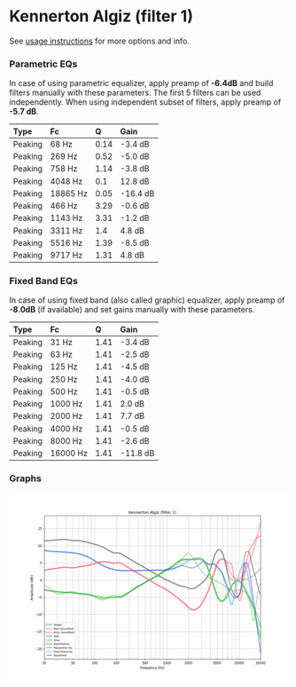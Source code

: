 # Kennerton Algiz (filter 1)
See [usage instructions](https://github.com/jaakkopasanen/AutoEq#usage) for more options and info.

### Parametric EQs
In case of using parametric equalizer, apply preamp of **-6.4dB** and build filters manually
with these parameters. The first 5 filters can be used independently.
When using independent subset of filters, apply preamp of **-5.7 dB**.

| Type    | Fc       |    Q | Gain     |
|:--------|:---------|:-----|:---------|
| Peaking | 68 Hz    | 0.14 | -3.4 dB  |
| Peaking | 269 Hz   | 0.52 | -5.0 dB  |
| Peaking | 758 Hz   | 1.14 | -3.8 dB  |
| Peaking | 4048 Hz  | 0.1  | 12.8 dB  |
| Peaking | 18865 Hz | 0.05 | -16.4 dB |
| Peaking | 466 Hz   | 3.29 | -0.6 dB  |
| Peaking | 1143 Hz  | 3.31 | -1.2 dB  |
| Peaking | 3311 Hz  | 1.4  | 4.8 dB   |
| Peaking | 5516 Hz  | 1.39 | -8.5 dB  |
| Peaking | 9717 Hz  | 1.31 | 4.8 dB   |

### Fixed Band EQs
In case of using fixed band (also called graphic) equalizer, apply preamp of **-8.0dB**
(if available) and set gains manually with these parameters.

| Type    | Fc       |    Q | Gain     |
|:--------|:---------|:-----|:---------|
| Peaking | 31 Hz    | 1.41 | -3.4 dB  |
| Peaking | 63 Hz    | 1.41 | -2.5 dB  |
| Peaking | 125 Hz   | 1.41 | -4.5 dB  |
| Peaking | 250 Hz   | 1.41 | -4.0 dB  |
| Peaking | 500 Hz   | 1.41 | -0.5 dB  |
| Peaking | 1000 Hz  | 1.41 | 2.0 dB   |
| Peaking | 2000 Hz  | 1.41 | 7.7 dB   |
| Peaking | 4000 Hz  | 1.41 | -0.5 dB  |
| Peaking | 8000 Hz  | 1.41 | -2.6 dB  |
| Peaking | 16000 Hz | 1.41 | -11.8 dB |

### Graphs
![](./Kennerton%20Algiz%20(filter%201).png)
